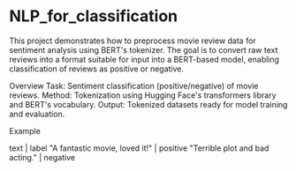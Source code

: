 # NLP_for_classification
This project demonstrates how to preprocess movie review data for sentiment analysis using BERT's tokenizer. The goal is to convert raw text reviews into a format suitable for input into a BERT-based model, enabling classification of reviews as positive or negative.

Overview
Task: Sentiment classification (positive/negative) of movie reviews.
Method: Tokenization using Hugging Face's transformers library and BERT's vocabulary.
Output: Tokenized datasets ready for model training and evaluation.


Example

text	|  label
"A fantastic movie, loved it!"	|  positive
"Terrible plot and bad acting."	|  negative
